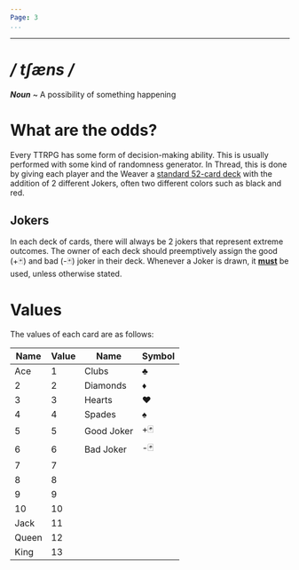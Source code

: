 ```yaml
---
Page: 3
...
```

---
# */ tʃæns /*
***Noun*** ~ A possibility of something happening
# What are the odds?
Every TTRPG has some form of decision-making ability. This is usually performed with some kind of randomness generator. In Thread, this is done by giving each player and the Weaver a [standard 52-card deck](https://en.wikipedia.org/wiki/Standard_52-card_deck) with the addition of 2 different Jokers, often two different colors such as black and red.
## Jokers
In each deck of cards, there will always be 2 jokers that represent extreme outcomes. The owner of each deck should preemptively assign the good (+🃏) and bad (-🃏) joker in their deck.
Whenever a Joker is drawn, it <b><u>must</u></b> be used, unless otherwise stated.
# Values
The values of each card are as follows:

| Name  | Value | Name       | Symbol |
| ----- | ----- | ---------- | ------ |
| Ace   | 1     | Clubs      | ♣      |
| 2     | 2     | Diamonds   | ♦      |
| 3     | 3     | Hearts     | ♥      |
| 4     | 4     | Spades     | ♠      |
| 5     | 5     | Good Joker | +🃏    |
| 6     | 6     | Bad Joker  | -🃏    |
| 7     | 7     |            |        |
| 8     | 8     |            |        |
| 9     | 9     |            |        |
| 10    | 10    |            |        |
| Jack  | 11    |            |        |
| Queen | 12    |            |        |
| King  | 13    |            |        |
